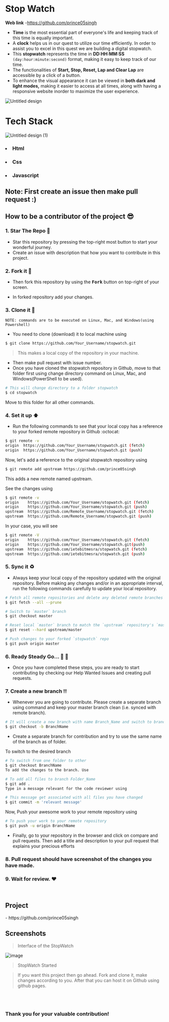 <h1>Stop Watch</h1> 

**Web link** -https://github.com/prince05singh

- **Time** is the most essential part of everyone's life and keeping track of this time is equally important.
  <br>
- A **clock** helps us in our quest to utilize our time efficiently. In order to assist you to excel in this quest we are building a digital stopwatch.
  <br>
- This **stopwatch** represents the time in **DD:HH:MM:SS** ```(day:hour:minute:second)``` format, making it easy to keep track of our time.
  <br>
- The functionalities of **Start, Stop, Reset, Lap and Clear Lap** are accessible by a click of a button.
  <br>
- To enhance the visual appearance it can be viewed in **both dark and light modes,** making it easier to access at all times, along with having a responsive website inorder to maximize the user experience.
  <br>


![Untitled design](https://github.com/prince05singh)


<h1>Tech Stack</h1>

![Untitled design (1)](https://github.com/prince05singh)

<h3><li>Html</li></h3>
<h3><li>Css</li></h3>
<h3><li>Javascript</li></h3>


## **Note: First create an issue then make pull request :)**

## **How to be a contributor of the project 😎**<br>

### **1. Star The Repo :star2:**

- Star this repository by pressing the top-right most button to start your wonderful journey.
- Create an issue with description that how you want to contribute in this project.

### **2. Fork it :fork_and_knife:**

- Then fork this repository by using the <kbd><b>Fork</b></kbd> button on top-right of your screen.

- In forked repository add your changes.

### **3. Clone it :busts_in_silhouette:**

`NOTE: commands are to be executed on Linux, Mac, and Windows(using Powershell)`

- You need to clone (download) it to local machine using

```sh
$ git clone https://github.com/Your_Username/stopwatch.git
```

> This makes a local copy of the repository in your machine.

- Then make pull request with issue number.
- Once you have cloned the stopwatch repository in Github, move to that folder first using change directory command on Linux, Mac, and Windows(PowerShell to be used).

```sh
# This will change directory to a folder stopwatch
$ cd stopwatch
```

Move to this folder for all other commands.

### **4. Set it up ⬆️**

- Run the following commands to see that your local copy has a reference to your forked remote repository in Github :octocat:

```sh
$ git remote -v
origin  https://github.com/Your_Username/stopwatch.git (fetch)
origin  https://github.com/Your_Username/stopwatch.git (push)
```

Now, let's add a reference to the original stopwatch repository using

```sh
$ git remote add upstream https://github.com/prince05singh
```

This adds a new remote named upstream.

See the changes using

```sh
$ git remote -v
origin    https://github.com/Your_Username/stopwatch.git (fetch)
origin    https://github.com/Your_Username/stopwatch.git (push)
upstream  https://github.com/Remote_Username/stopwatch.git (fetch)
upstream  https://github.com/Remote_Username/stopwatch.git (push)
```

In your case, you will see

```sh
$ git remote -V
origin    https://github.com/Your_Username/stopwatch.git (fetch)
origin    https://github.com/Your_Username/stopwatch.git(push)
upstream  https://github.com/ietebitmesra/stopwatch.git (fetch)
upstream  https://github.com/ietebitmesra/stopwatch.git (push)
```

### **5. Sync it ♻️**

- Always keep your local copy of the repository updated with the original repository. Before making any changes and/or in an appropriate interval, run the following commands carefully to update your local repository.

````sh
# Fetch all remote repositories and delete any deleted remote branches```
$ git fetch --all --prune
````

```sh
# Switch to `master` branch
$ git checkout master
```

```sh
# Reset local `master` branch to match the `upstream` repository's `master` branch
$ git reset --hard upstream/master
```

```sh
# Push changes to your forked `stopwatch` repo
$ git push origin master
```

### **6. Ready Steady Go... 🐢 🐇**

- Once you have completed these steps, you are ready to start contributing by checking our Help Wanted Issues and creating pull requests.

### **7. Create a new branch ‼️**

- Whenever you are going to contribute. Please create a separate branch using command and keep your master branch clean (i.e. synced with remote branch).

```sh
# It will create a new branch with name Branch_Name and switch to branch Folder_Name
$ git checkout -b BranchName
```

- Create a separate branch for contribution and try to use the same name of the branch as of folder.

To switch to the desired branch

```sh
# To switch from one folder to other
$ git checkout BranchName
To add the changes to the branch. Use
```

```sh
# To add all files to branch Folder_Name
$ git add .
Type in a message relevant for the code reviewer using
```

```sh
# This message get associated with all files you have changed
$ git commit -m 'relevant message'
```

Now, Push your awesome work to your remote repository using

```sh
# To push your work to your remote repository
$ git push -u origin BranchName
```

- Finally, go to your repository in the browser and click on compare and pull requests. Then add a title and description to your pull request that explains your precious efforts

### **8. Pull request should have screenshot of the changes you have made.**

### **9. Wait for review. :heart:**

<br>


<h2>Project</h2> 
- https://github.com/prince05singh
<br>

<h2>Screenshots</h2>

>Interface of the StopWatch

![image](https://user-images.githubusercontent.com/114678694/194711541-1b911e5c-eaec-420b-bf62-e07fa60663bc.png)

>StopWatch Started





>If you want this project then go ahead. Fork and clone it, make changes according to you. After that you can host it on Github using github pages.

<br><br>




### Thank you for your valuable contribution!
